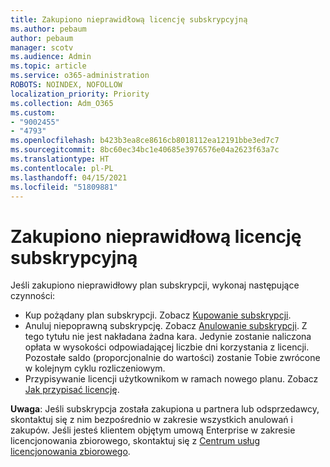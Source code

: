 ```yaml
---
title: Zakupiono nieprawidłową licencję subskrypcyjną
ms.author: pebaum
author: pebaum
manager: scotv
ms.audience: Admin
ms.topic: article
ms.service: o365-administration
ROBOTS: NOINDEX, NOFOLLOW
localization_priority: Priority
ms.collection: Adm_O365
ms.custom:
- "9002455"
- "4793"
ms.openlocfilehash: b423b3ea8ce8616cb8018112ea12191bbe3ed7c7
ms.sourcegitcommit: 8bc60ec34bc1e40685e3976576e04a2623f63a7c
ms.translationtype: HT
ms.contentlocale: pl-PL
ms.lasthandoff: 04/15/2021
ms.locfileid: "51809881"
---
```

# <a name="purchased-wrong-subscription-license"></a>Zakupiono nieprawidłową licencję subskrypcyjną

Jeśli zakupiono nieprawidłowy plan subskrypcji, wykonaj następujące czynności:

- Kup pożądany plan subskrypcji. Zobacz [Kupowanie subskrypcji](https://docs.microsoft.com/alchemyinsights/buy-a-subscription-to-office-365-for-business).
- Anuluj niepoprawną subskrypcję. Zobacz [Anulowanie subskrypcji](https://docs.microsoft.com/alchemyinsights/canceling-your-office-365-subscription).
Z tego tytułu nie jest nakładana żadna kara. Jedynie zostanie naliczona opłata w wysokości odpowiadającej liczbie dni korzystania z licencji. Pozostałe saldo (proporcjonalnie do wartości) zostanie Tobie zwrócone w kolejnym cyklu rozliczeniowym.
- Przypisywanie licencji użytkownikom w ramach nowego planu. Zobacz [Jak przypisać licencję](https://docs.microsoft.com/alchemyinsights/how-to-assign-a-license-to-a-user).

**Uwaga**: Jeśli subskrypcja została zakupiona u partnera lub odsprzedawcy, skontaktuj się z nim bezpośrednio w zakresie wszystkich anulowań i zakupów. Jeśli jesteś klientem objętym umową Enterprise w zakresie licencjonowania zbiorowego, skontaktuj się z [Centrum usług licencjonowania zbiorowego](https://support.microsoft.com/help/4471406/how-to-contact-the-microsoft-volume-licensing-service-center).
